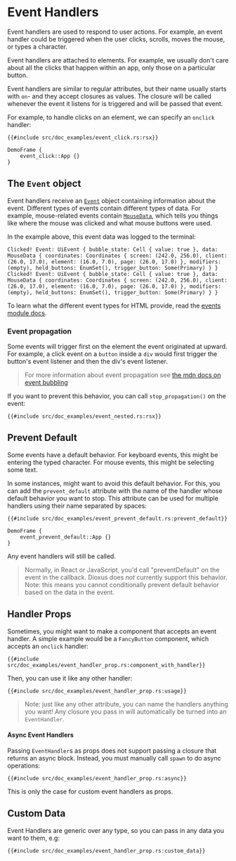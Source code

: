 # Event Handlers

Event handlers are used to respond to user actions. For example, an event handler could be triggered when the user clicks, scrolls, moves the mouse, or types a character.

Event handlers are attached to elements. For example, we usually don't care about all the clicks that happen within an app, only those on a particular button.

Event handlers are similar to regular attributes, but their name usually starts with `on`- and they accept closures as values. The closure will be called whenever the event it listens for is triggered and will be passed that event.

For example, to handle clicks on an element, we can specify an `onclick` handler:

```rust, no_run
{{#include src/doc_examples/event_click.rs:rsx}}
```
```inject-dioxus
DemoFrame {
    event_click::App {}
}
```

## The `Event` object

Event handlers receive an [`Event`](https://docs.rs/dioxus-core/latest/dioxus_core/struct.Event.html) object containing information about the event. Different types of events contain different types of data. For example, mouse-related events contain [`MouseData`](https://docs.rs/dioxus/latest/dioxus/events/struct.MouseData.html), which tells you things like where the mouse was clicked and what mouse buttons were used.

In the example above, this event data was logged to the terminal:

```
Clicked! Event: UiEvent { bubble_state: Cell { value: true }, data: MouseData { coordinates: Coordinates { screen: (242.0, 256.0), client: (26.0, 17.0), element: (16.0, 7.0), page: (26.0, 17.0) }, modifiers: (empty), held_buttons: EnumSet(), trigger_button: Some(Primary) } }
Clicked! Event: UiEvent { bubble_state: Cell { value: true }, data: MouseData { coordinates: Coordinates { screen: (242.0, 256.0), client: (26.0, 17.0), element: (16.0, 7.0), page: (26.0, 17.0) }, modifiers: (empty), held_buttons: EnumSet(), trigger_button: Some(Primary) } }
```

To learn what the different event types for HTML provide, read the [events module docs](https://docs.rs/dioxus-html/latest/dioxus_html/events/index.html).

### Event propagation

Some events will trigger first on the element the event originated at upward. For example, a click event on a `button` inside a `div` would first trigger the button's event listener and then the div's event listener.

> For more information about event propagation see [the mdn docs on event bubbling](https://developer.mozilla.org/en-US/docs/Learn/JavaScript/Building_blocks/Events#event_bubbling)

If you want to prevent this behavior, you can call `stop_propagation()` on the event:

```rust, no_run
{{#include src/doc_examples/event_nested.rs:rsx}}
```

## Prevent Default

Some events have a default behavior. For keyboard events, this might be entering the typed character. For mouse events, this might be selecting some text.

In some instances, might want to avoid this default behavior. For this, you can add the `prevent_default` attribute with the name of the handler whose default behavior you want to stop. This attribute can be used for multiple handlers using their name separated by spaces:

```rust, no_run
{{#include src/doc_examples/event_prevent_default.rs:prevent_default}}
```

```inject-dioxus
DemoFrame {
    event_prevent_default::App {}
}
```

Any event handlers will still be called.

> Normally, in React or JavaScript, you'd call "preventDefault" on the event in the callback. Dioxus does _not_ currently support this behavior. Note: this means you cannot conditionally prevent default behavior based on the data in the event.

## Handler Props

Sometimes, you might want to make a component that accepts an event handler. A simple example would be a `FancyButton` component, which accepts an `onclick` handler:

```rust, no_run
{{#include src/doc_examples/event_handler_prop.rs:component_with_handler}}
```

Then, you can use it like any other handler:

```rust, no_run
{{#include src/doc_examples/event_handler_prop.rs:usage}}
```

> Note: just like any other attribute, you can name the handlers anything you want! Any closure you pass in will automatically be turned into an `EventHandler`.

#### Async Event Handlers
Passing `EventHandler`s as props does not support passing a closure that returns an async block. Instead, you must manually call ``spawn`` to do async operations:
```rust, no_run
{{#include src/doc_examples/event_handler_prop.rs:async}}
```
This is only the case for custom event handlers as props.

## Custom Data

Event Handlers are generic over any type, so you can pass in any data you want to them, e.g:

```rust, no_run
{{#include src/doc_examples/event_handler_prop.rs:custom_data}}
```
